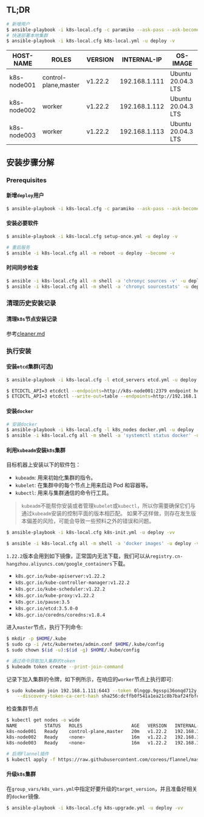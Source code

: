 ## TL;DR

```bash
# 新增用户
$ ansible-playbook -i k8s-local.cfg -c paramiko --ask-pass --ask-become-pass create-user.yml -v
# 快速部署本地集群
$ ansible-playbook -i k8s-local.cfg k8s-local.yml -u deploy -v
```

| HOST-NAME   | ROLES                | VERSION | INTERNAL-IP   | OS-IMAGE           | 
| ----------- | -------------------- | ------- | ------------- | ------------------ | 
| k8s-node001 | control-plane,master | v1.22.2 | 192.168.1.111 | Ubuntu 20.04.3 LTS | 
| k8s-node002 | worker               | v1.22.2 | 192.168.1.112 | Ubuntu 20.04.3 LTS | 
| k8s-node003 | worker               | v1.22.2 | 192.168.1.113 | Ubuntu 20.04.3 LTS | 

## 安装步骤分解

### Prerequisites

#### 新增`deploy`用户

```bash
$ ansible-playbook -i k8s-local.cfg -c paramiko --ask-pass --ask-become-pass create-user.yml -v
```

#### 安装必要软件

```bash
$ ansible-playbook -i k8s-local.cfg setup-once.yml -u deploy -v

# 重启服务
$ ansible -i k8s-local.cfg all -m reboot -u deploy --become -v
```

#### 时间同步检查

```bash
$ ansible -i k8s-local.cfg all -m shell -a 'chronyc sources -v' -u deploy -v
$ ansible -i k8s-local.cfg all -m shell -a 'chronyc sourcestats' -u deploy -v
```

### 清理历史安装记录

#### 清理`k8s`节点安装记录

参考[cleaner.md](cleaner.md)

### 执行安装

#### 安装`etcd`集群(可选)

```bash
$ ansible-playbook -i k8s-local.cfg -l etcd_servers etcd.yml -u deploy -v

$ ETCDCTL_API=3 etcdctl --endpoints=http://k8s-node001:2379 endpoint health
$ ETCDCTL_API=3 etcdctl --write-out=table --endpoints=http://192.168.1.111:2379,http://192.168.1.112:2379,http://192.168.1.113:2379 endpoint health
```

#### 安装`docker`

```bash
# 安装docker
$ ansible-playbook -i k8s-local.cfg -l k8s_nodes docker.yml -u deploy -v
$ ansible -i k8s-local.cfg all -m shell -a 'systemctl status docker' -u deploy -v
```

#### 利用`kubeadm`安装`k8s`集群

目标机器上安装以下的软件包：
- `kubeadm`: 用来初始化集群的指令。
- `kubelet`: 在集群中的每个节点上用来启动 Pod 和容器等。
- `kubectl`: 用来与集群通信的命令行工具。

> `kubeadm`不能帮你安装或者管理`kubelet`或`kubectl`，所以你需要确保它们与通过`kubeadm`安装的控制平面的版本相匹配。 如果不这样做，则存在发生版本偏差的风险，可能会导致一些预料之外的错误和问题。

```bash
$ ansible-playbook -i k8s-local.cfg k8s-init.yml -u deploy -vv

$ ansible -i k8s-local.cfg all -m shell -a 'docker images' -u deploy -v
```

`1.22.2`版本会用到如下镜像，正常国内无法下载，我们可以从`registry.cn-hangzhou.aliyuncs.com/google_containers`下载。

- `k8s.gcr.io/kube-apiserver:v1.22.2`
- `k8s.gcr.io/kube-controller-manager:v1.22.2`
- `k8s.gcr.io/kube-scheduler:v1.22.2`
- `k8s.gcr.io/kube-proxy:v1.22.2`
- `k8s.gcr.io/pause:3.5`
- `k8s.gcr.io/etcd:3.5.0-0`
- `k8s.gcr.io/coredns/coredns:v1.8.4`

进入`master`节点，执行下列命令:

```bash
$ mkdir -p $HOME/.kube
$ sudo cp -i /etc/kubernetes/admin.conf $HOME/.kube/config
$ sudo chown $(id -u):$(id -g) $HOME/.kube/config

# 通过命令获取加入集群的token
$ kubeadm token create --print-join-command
```

记录下加入集群的令牌，如下例所示，在响应的`worker`节点上执行即可: 

```bash
$ sudo kubeadm join 192.168.1.111:6443 --token 0lnggp.9gsspi36onqd712y \
    --discovery-token-ca-cert-hash sha256:dcffb0f541a1ea21c8b7baf24fbfc20377b1ddb19af214f693358678f56bf221
```

检查集群节点

```bash
$ kubectl get nodes -o wide
NAME          STATUS   ROLES                  AGE   VERSION   INTERNAL-IP     EXTERNAL-IP   OS-IMAGE             KERNEL-VERSION     CONTAINER-RUNTIME
k8s-node001   Ready    control-plane,master   20m   v1.22.2   192.168.1.111   <none>        Ubuntu 20.04.3 LTS   5.4.0-88-generic   docker://20.10.9
k8s-node002   Ready    <none>                 16m   v1.22.2   192.168.1.112   <none>        Ubuntu 20.04.3 LTS   5.4.0-88-generic   docker://20.10.9
k8s-node003   Ready    <none>                 16m   v1.22.2   192.168.1.113   <none>        Ubuntu 20.04.3 LTS   5.4.0-88-generic   docker://20.10.9

# 启用Flannel插件
$ kubectl apply -f https://raw.githubusercontent.com/coreos/flannel/master/Documentation/kube-flannel.yml
```

#### 升级`k8s`集群

在`group_vars/k8s_vars.yml`中指定好要升级的`target_version`，并且准备好相关的`docker`镜像.

```bash
$ ansible-playbook -i k8s-local.cfg k8s-upgrade.yml -u deploy -vv
```
